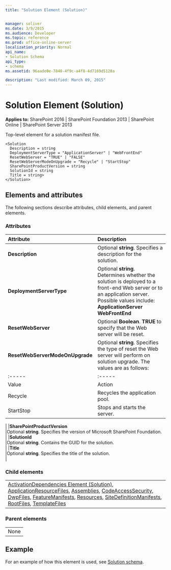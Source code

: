 ```yaml
---
title: "Solution Element (Solution)"


manager: soliver
ms.date: 3/9/2015
ms.audience: Developer
ms.topic: reference
ms.prod: office-online-server
localization_priority: Normal
api_name:
- Solution Schema
api_type:
- schema
ms.assetid: 96aade0e-7840-4f9c-a4f8-4d7169d5128a

description: "Last modified: March 09, 2015"
---
```


# Solution Element (Solution)

 
  
 **Applies to:** SharePoint 2016 | SharePoint Foundation 2013 | SharePoint Online | SharePoint Server 2013
  
Top-level element for a solution manifest file.
  
```
<Solution 
  Description = string 
  DeploymentServerType = "ApplicationServer" | "WebFrontEnd"
  ResetWebServer = "TRUE" | "FALSE" 
  ResetWebServerModeOnUpgrade = "Recycle" | "StartStop" 
  SharePointProductVersion = string
  SolutionId = string 
  Title = string>
</Solution>
```

## Elements and attributes

The following sections describe attributes, child elements, and parent elements.

### Attributes

|**Attribute**|**Description**|
|:-----|:-----|
|**Description** <br/> |Optional **string**. Specifies a description for the solution.  <br/> |
|**DeploymentServerType** <br/> | Optional **string**. Determines whether the solution is deployed to a front-end Web server or to an application server. Possible values include:  <br/> **ApplicationServer** <br/> **WebFrontEnd** <br/> |
|**ResetWebServer** <br/> |Optional **Boolean**. **TRUE** to specify that the Web server will be reset.  <br/> |
|**ResetWebServerModeOnUpgrade** <br/> |Optional **string**. Specifies the type of reset the Web server will perform on solution upgrade. The values are as follows:  <br/> |||
|:-----|:-----|
|Value  <br/> |Action  <br/> |
|Recycle  <br/> |Recycles the application pool.  <br/> |
|StartStop  <br/> |Stops and starts the server.  <br/> |
   
|
|**SharePointProductVersion** <br/> |Optional **string**. Specifies the version of Microsoft SharePoint Foundation.  <br/> |
|**SolutionId** <br/> |Optional **string**. Contains the GUID for the solution.  <br/> |
|**Title** <br/> |Optional **string**. Specifies the title of the solution.  <br/> |
   
### Child elements

||
|:-----|
|[ActivationDependencies Element (Solution)](activationdependencies-element-solution.md), [ApplicationResourceFiles](applicationresourcefiles-element-solution.md), [Assemblies](assemblies-element-solutionassemblies.md), [CodeAccessSecurity](codeaccesssecurity-element-solution.md), [DwpFiles](dwpfiles-element-solution.md), [FeatureManifests](featuremanifests-element-solution.md), [Resources](resources-element-solution.md), [SiteDefinitionManifests](sitedefinitionmanifests-element-solution.md), [RootFiles](rootfiles-element-solution.md), [TemplateFiles](templatefiles-element-solution.md)|
   
### Parent elements

||
|:-----|
|None |
   
## Example

For an example of how this element is used, see [Solution schema](solution-schema.md).
  

